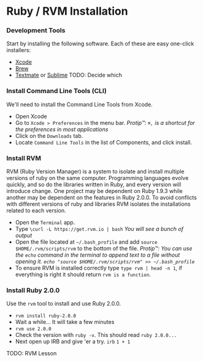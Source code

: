 # Ruby / RVM Installation

### Development Tools

Start by installing the following software. Each of these are easy one-click installers:

- [Xcode](http://itunes.apple.com/us/app/xcode/id497799835?ls=1&mt=12)
- [Brew](http://mxcl.github.io/homebrew/)
- [Textmate](http://macromates.com) or [Sublime](http://www.sublimetext.com) TODO: Decide which

### Install Command Line Tools (CLI)

We'll need to install the Command Line Tools from Xcode. 

- Open Xcode
- Go to `Xcode > Preferences` in the menu bar. *Protip™: `⌘,` is a shortcut for the preferences in most applications*
- Click on the `Downloads` tab.
- Locate `Command Line Tools` in the list of Components, and click install.

### Install RVM

RVM (Ruby Version Manager) is a system to isolate and install multiple versions of ruby on the same computer. Programming languages evolve quickly, and so do the libraries written in Ruby, and every version will introduce change. One project may be dependent on Ruby 1.9.3 while another may be dependent on the features in Ruby 2.0.0. To avoid conflicts with different versions of ruby and libraries RVM isolates the installations related to each version.

- Open the `Terminal` app.
- Type `\curl -L https://get.rvm.io | bash` *You will see a bunch of output*
- Open the file located at `~/.bash_profile` and add `source $HOME/.rvm/scripts/rvm` to the bottom of the file. *Protip™: You can use the `echo` command in the terminal to append text to a file without opening it. `echo "source $HOME/.rvm/scripts/rvm" >> ~/.bash_profile`*
- To ensure RVM is installed correctly type `type rvm | head -n 1`, if everything is right it should return `rvm is a function`.

### Install Ruby 2.0.0

Use the `rvm` tool to install and use Ruby 2.0.0.

- `rvm install ruby-2.0.0`
- Wait a while... It will take a few minutes
- `rvm use 2.0.0`
- Check the version with `ruby -v`. This should read `ruby 2.0.0...`
- Next open up IRB and give 'er a try. `irb` `1 + 1`

TODO: RVM Lesson